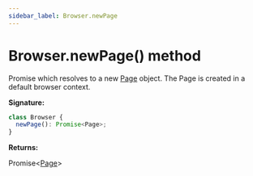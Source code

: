 ```yaml
---
sidebar_label: Browser.newPage
---
```


# Browser.newPage() method

Promise which resolves to a new [Page](./puppeteer.page.md) object. The Page is created in a default browser context.

**Signature:**

```typescript
class Browser {
  newPage(): Promise<Page>;
}
```

**Returns:**

Promise&lt;[Page](./puppeteer.page.md)&gt;
